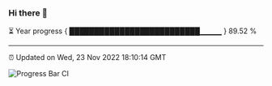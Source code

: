 ### Hi there 👋

⏳ Year progress { ██████████████████████████▁▁▁▁ } 89.52 %

---

⏰ Updated on Wed, 23 Nov 2022 18:10:14 GMT

![Progress Bar CI](https://github.com/Shyam-Makwana/GitHub-Actions-Demo/workflows/Progress%20Bar%20CI/badge.svg)
